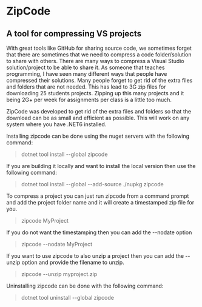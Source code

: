 # ZipCode
## A tool for compressing VS projects

With great tools like GitHub for sharing source code, we sometimes forget that there are sometimes that we need to compress a code folder/solution to share with others. There are many ways to compress a Visual Studio solution/project to be able to share it.  As someone that teaches programming, I have seen many different ways that people have compressed their solutions.  Many people forget to get rid of the extra files and folders that are not needed.  This has lead to 3G zip files for downloading 25 students projects.  Zipping up this many projects and it being 2G+ per week for assignments per class is a little too much.  

ZipCode was developed to get rid of the extra files and folders so that the download can be as small and efficient as possible. This will work on any system where you have .NET6 installed.

Installing zipcode can be done using the nuget servers with the following command:

> dotnet tool install --global zipcode

If you are building it locally and want to install the local version then use the following command:

> dotnet tool install --global --add-source ./nupkg zipcode

To compress a project you can just run zipcode from a command prompt and add the project folder name and it will create a timestamped zip file for you.

> zipcode MyProject

If you do not want the timestamping then you can add the --nodate option

> zipcode --nodate MyProject

If you want to use zipcode to also unzip a project then you can add the --unzip option and provide the filename to unzip.

> zipcode --unzip myproject.zip

Uninstalling zipcode can be done with the following command:

> dotnet tool uninstall --global zipcode

